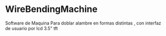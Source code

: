 # WireBendingMachine
Software de Maquina Para doblar alambre en formas distintas , con interfaz de usuario por lcd 3.5" tft
